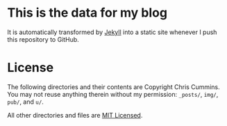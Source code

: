 # This is the data for my blog

It is automatically transformed by [Jekyll](http://github.com/mojombo/jekyll)
into a static site whenever I push this repository to GitHub.

# License

The following directories and their contents are Copyright Chris Cummins. You
may not reuse anything therein without my permission:
`_posts/`,
`img/`,
`pub/`, and
`u/`.

All other directories and files are
[MIT Licensed](http://opensource.org/licenses/MIT).
